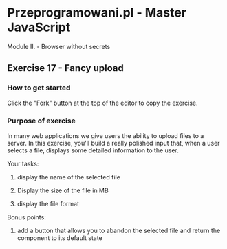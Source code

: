 # Przeprogramowani.pl - Master JavaScript

Module II. - Browser without secrets

## Exercise 17 - Fancy upload

### How to get started

Click the "Fork" button at the top of the editor to copy the exercise.

### Purpose of exercise

In many web applications we give users the ability to upload files to a server. In this exercise, you'll build a really polished input that, when a user selects a file, displays some detailed information to the user.

Your tasks:

1. display the name of the selected file

2) Display the size of the file in MB

3. display the file format

Bonus points:

1. add a button that allows you to abandon the selected file and return the component to its default state
